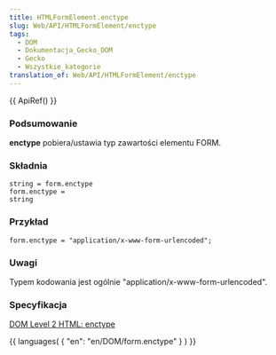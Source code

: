 ```yaml
---
title: HTMLFormElement.enctype
slug: Web/API/HTMLFormElement/enctype
tags:
  - DOM
  - Dokumentacja_Gecko_DOM
  - Gecko
  - Wszystkie_kategorie
translation_of: Web/API/HTMLFormElement/enctype
---
```

{{ ApiRef() }}

### Podsumowanie

**enctype** pobiera/ustawia typ zawartości elementu FORM.

### Składnia

    string = form.enctype
    form.enctype =
    string

### Przykład

    form.enctype = "application/x-www-form-urlencoded";

### Uwagi

Typem kodowania jest ogólnie "application/x-www-form-urlencoded".

### Specyfikacja

[DOM Level 2 HTML: enctype](http://www.w3.org/TR/DOM-Level-2-HTML/html.html#ID-84227810)

{{ languages( { "en": "en/DOM/form.enctype" } ) }}

